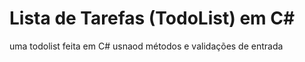 # Lista de Tarefas (TodoList) em C#
 uma todolist feita em C# usnaod métodos e validações de entrada
